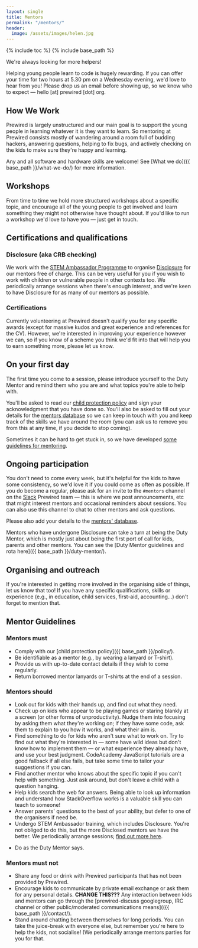 ```yaml
---
layout: single
title: Mentors
permalink: "/mentors/"
header:
  image: /assets/images/helen.jpg
---
```

{% include toc %}
{% include base_path %}

We're always looking for more helpers!

Helping young people learn to code is hugely rewarding. If you can offer your time for two hours at 5.30 pm on a Wednesday evening, we'd love to hear from you! Please drop us an email before showing up, so we know who to expect &mdash; hello [at] prewired [dot] org. 

<!-- Read on to find out more about [how we teach](#how-we-teach), [getting Disclosure](#certifications-and-qualifications), [what to do you on your first day](#on-your-first-day), [becoming a long-term mentor](#ongoing-participation), and read the [mentor guidelines](#mentor-guidelines). -->

## How We Work

Prewired is largely unstructured and our main goal is to support the young people in learning whatever it is they want to learn. So mentoring at Prewired consists mostly of wandering around a room full of budding hackers, answering questions, helping to fix bugs, and actively checking on the kids to make sure they're happy and learning.

Any and all software and hardware skills are welcome! See [What we do]({{ base_path }}/what-we-do/) for more information.

## Workshops

From time to time we hold more structured workshops about a specific topic, and encourage all of the young people to get involved and learn something they might not otherwise have thought about. If you'd like to run a workshop we'd love to have you &mdash; just get in touch.

## Certifications and qualifications

### Disclosure (aka CRB checking)

We work with the [STEM Ambassador Programme](http://www.stemnet.org.uk/ambassadors/) to organise [Disclosure](http://www.disclosurescotland.co.uk/) for our mentors free of charge. This can be very useful for you if you wish to work with children or vulnerable people in other contexts too. We periodically arrange sessions when there's enough interest, and we're keen to have Disclosure for as many of our mentors as possible. <!-- Check back here to find out when one is being scheduled. -->

### Certifications

Currently volunteering at Prewired doesn't qualify you for any specific awards (except for massive kudos and great experience and references for the CV). However, we're interested in improving your experience however we can, so if you know of a scheme you think we'd fit into that will help you to earn something more, please let us know.

## On your first day

The first time you come to a session, please introduce yourself to the Duty Mentor and remind them who you are and what topics you're able to help with. 

You'll be asked to read our [child protection policy](policy.html) and sign your acknowledgment that you have done so. You'll also be asked to fill out your details for the [mentors database](https://docs.google.com/forms/d/1NAZyNhLD-vFHEqpxOqYa0oaWjvDHe2Xuy4RI1uUqgGM/viewform) so we can keep in touch with you and keep track of the skills we have around the room (you can ask us to remove you from this at any time, if you decide to stop coming).

Sometimes it can be hard to get stuck in, so we have developed [some guidelines for mentoring](#mentors-guidelines).

## Ongoing participation

You don't need to come every week, but it's helpful for the kids to have some consistency, so we'd love it if you could come as often as possible. If you do become a regular, please ask for an invite to the `#mentors` channel on the [Slack](https://slack.com) Prewired team &mdash; this is where we post  announcements, etc that might interest mentors and occasional reminders about sessions. You can also use this channel to chat to other mentors and ask questions.

Please also add your details to the [mentors' database](https://docs.google.com/forms/d/1NAZyNhLD-vFHEqpxOqYa0oaWjvDHe2Xuy4RI1uUqgGM/viewform).

Mentors who have undergone Disclosure can take a turn at being the Duty Mentor, which is mostly just about being the first port of call for kids, parents and other mentors. You can see the [Duty Mentor guidelines and rota here]({{ base_path }}/duty-mentor/).

## Organising and outreach

If you're interested in getting more involved in the organising side of things, let us know that too! If you have any specific qualifications, skills or experience (e.g., in education, child services, first-aid, accounting...) don't forget to mention that.

## Mentor Guidelines

### Mentors must

* Comply with our [child protection policy]({{ base_path }}/policy/).
* Be identifiable as a mentor (e.g., by wearing a lanyard or T-shirt).
* Provide us with up-to-date contact details if they wish to come regularly.
* Return borrowed mentor lanyards or T-shirts at the end of a session.

### Mentors should

* Look out for kids with their hands up, and find out what they need.
* Check up on kids who appear to be playing games or staring blankly at a screen (or other forms of unproductivity). Nudge them into focusing by asking them what they're working on; if they have some code, ask them to explain to you how it works, and what their aim is. 
* Find something to do for kids who aren't sure what to work on. Try to find out what they're interested in &mdash; some have wild ideas but don't know how to implement them &mdash; or what experience they already have, and use your best judgment. CodeAcademy JavaScript tutorials are a good fallback if all else fails, but take some time to tailor your suggestions if you can.
* Find another mentor who knows about the specific topic if you can't help with something. Just ask around, but don't leave a child with a question hanging.
* Help kids search the web for answers. Being able to look up information and understand how StackOverflow works is a valuable skill you can teach to someone!
* Answer parents' questions to the best of your ability, but  defer to one of the organisers if need be.
* Undergo STEM Ambassador training, which includes Disclosure. You're not obliged to do this, but the more Disclosed mentors we have the better. We periodically arrange sessions; [find out more here](#certifications-and-qualifications).
<!-- * Take a turn at being the [Duty Mentor](#duty-mentor-guidelines-and-rota), but you can opt out if you'd rather not. -->
* Do as the Duty Mentor says.

### Mentors must not

* Share any food or drink with Prewired participants that has not been provided by Prewired.
* Encourage kids to communicate by private email exchange or ask them for any personal details. **CHANGE THIS???** Any interaction between kids and mentors can go through the [prewired-discuss googlegroup, IRC channel or other public/moderated communications means](({{ base_path }}/contact/).
* Stand around chatting between themselves for long periods. You can take the juice-break with everyone else, but remember you're here to help the kids, not socialise! (We periodically arrange mentors parties for you for that.

